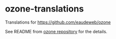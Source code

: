 # ozone-translations
Translations for https://github.com/eaudeweb/ozone

See README from [ozone repository](https://github.com/eaudeweb/ozone) for the details.
